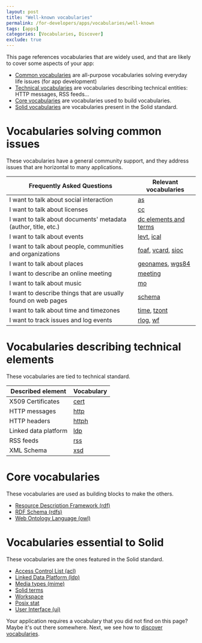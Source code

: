 ```yaml
---
layout: post
title: "Well-known vocabularies"
permalink: /for-developers/apps/vocabularies/well-known
tags: [apps]
categories: [Vocabularies, Discover]
exclude: true
---
```


This page references vocabularies that are widely used, and that are likely to cover some aspects of your app:
- [Common vocabularies](#common) are all-purpose vocabularies solving everyday life issues (for app development)
- [Technical vocabularies](#technical) are vocabularies describing technical entities: HTTP messages, RSS feeds...
- [Core vocabularies](#core) are vocabularies used to build vocabularies.
- [Solid vocabularies](#solid) are vocabularies present in the Solid standard.

# <a id='common'/> Vocabularies solving common issues

These vocabularies have a general community support, and they address issues that are horizontal to many applications.

| Frequently Asked Questions | Relevant vocabularies |
|---|---|
|I want to talk about social interaction| [as](/for-developers/apps/vocabularies/well-known/common#as) |
|I want to talk about licenses| [cc](/for-developers/apps/vocabularies/well-known/common#cc) |
|I want to talk about documents' metadata (author, title, etc.)|[dc elements and terms](/for-developers/apps/vocabularies/well-known/common#dc)|
|I want to talk about events| [levt](/for-developers/apps/vocabularies/well-known/common#levt), [ical](/for-developers/apps/vocabularies/well-known/common#ical) |
|I want to talk about people, communities and organizations| [foaf](/for-developers/apps/vocabularies/well-known/common#foaf), [vcard](/for-developers/apps/vocabularies/well-known/common#vc), [sioc](/for-developers/apps/vocabularies/well-known/common#sioc) |
|I want to talk about places| [geonames](/for-developers/apps/vocabularies/well-known/common#geonames), [wgs84](/for-developers/apps/vocabularies/well-known/common#geonames)|
|I want to describe an online meeting | [meeting](/for-developers/apps/vocabularies/well-known/common#meeting) |
|I want to talk about music | [mo](/for-developers/apps/vocabularies/well-known/common#mo) |
|I want to describe things that are usually found on web pages| [schema](/for-developers/apps/vocabularies/well-known/common#schema) |
|I want to talk about time and timezones |[time](/for-developers/apps/vocabularies/well-known/common#time), [tzont](/for-developers/apps/vocabularies/well-known/common#tzont)|
|I want to track issues and log events| [rlog](/for-developers/apps/vocabularies/well-known/common#rlog), [wf](/for-developers/apps/vocabularies/well-known/common#wf)|

# <a id='technical'/> Vocabularies describing technical elements

These vocabularies are tied to technical standard.

|Described element|Vocabulary|
---|---
|X509 Certificates|[cert](/for-developers/apps/vocabularies/well-known/technical#cert)|
|HTTP messages| [http](/for-developers/apps/vocabularies/well-known/technical#http)|
|HTTP headers| [httph](/for-developers/apps/vocabularies/well-known/technical#httph)|
|Linked data platform| [ldp](/for-developers/apps/vocabularies/well-known/technical#ldp) |
|RSS feeds| [rss](/for-developers/apps/vocabularies/well-known/technical#rss) |
|XML Schema| [xsd](/for-developers/apps/vocabularies/well-known/technical#xsd)|

# <a id='core'/> Core vocabularies

These vocabularies are used as building blocks to make the others.

- [Resource Description Framework (rdf)](/for-developers/apps/vocabularies/well-known/core#rdf)
- [RDF Schema (rdfs)](/for-developers/apps/vocabularies/well-known/core#rdfs)
- [Web Ontology Language (owl)](/for-developers/apps/vocabularies/well-known/core#owl)

# <a id='solid'/> Vocabularies essential to Solid

These vocabularies are the ones featured in the Solid standard.

- [Access Control List (acl)](/for-developers/apps/vocabularies/well-known/solid#acl)
- [Linked Data Platform (ldp)](/for-developers/apps/vocabularies/well-known/technical#ldp)
- [Media types (mime)](/for-developers/apps/vocabularies/well-known/technical#mime)
- [Solid terms](/for-developers/apps/vocabularies/well-known/solid#terms)
- [Workspace](/for-developers/apps/vocabularies/well-known/solid#space)
- [Posix stat](/for-developers/apps/vocabularies/well-known/solid#posix)
- [User Interface (ui)](/for-developers/apps/vocabularies/well-known/solid#ui)

Your application requires a vocabulary that you did not find on this page? Maybe it's out there somewhere. Next, we see how to [discover vocabularies](/for-developers/apps/vocabularies/discover).
